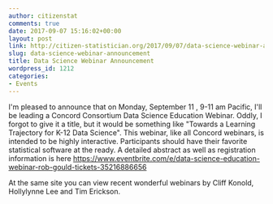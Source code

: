 ```yaml
---
author: citizenstat
comments: true
date: 2017-09-07 15:16:02+00:00
layout: post
link: http://citizen-statistician.org/2017/09/07/data-science-webinar-announcement/
slug: data-science-webinar-announcement
title: Data Science Webinar Announcement
wordpress_id: 1212
categories:
- Events
---
```


I'm pleased to announce that on Monday, September 11 , 9-11 am Pacific, I'll be leading a Concord Consortium Data Science Education Webinar. Oddly, I forgot to give it a title, but it would be something like "Towards a Learning Trajectory for K-12 Data Science". This webinar, like all Concord webinars, is intended to be highly interactive. Participants should have their favorite statistical software at the ready. A detailed abstract as well as registration information is here
https://www.eventbrite.com/e/data-science-education-webinar-rob-gould-tickets-35216886656

At the same site you can view recent wonderful webinars by Cliff Konold, Hollylynne Lee and Tim Erickson.
